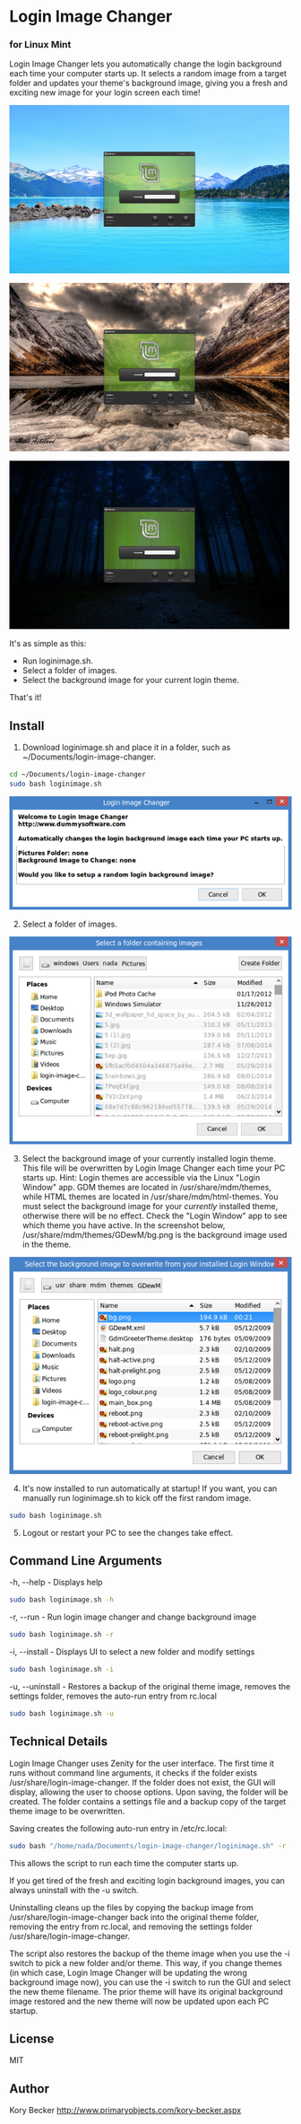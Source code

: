 Login Image Changer
=========
### for Linux Mint


Login Image Changer lets you automatically change the login background each time your computer starts up. It selects a random image from a target folder and updates your theme's background image, giving you a fresh and exciting new image for your login screen each time!

![Screenshot 1](https://raw.githubusercontent.com/primaryobjects/loginimagechanger/master/screenshots/login1-500x300.png)

![Screenshot 2](https://raw.githubusercontent.com/primaryobjects/loginimagechanger/master/screenshots/login2-500x300.png)

![Screenshot 3](https://raw.githubusercontent.com/primaryobjects/loginimagechanger/master/screenshots/login3-500x300.png)

It's as simple as this:

- Run loginimage.sh.
- Select a folder of images.
- Select the background image for your current login theme.

That's it!

Install
---

1. Download loginimage.sh and place it in a folder, such as ~/Documents/login-image-changer.

 ```sh
 cd ~/Documents/login-image-changer
 sudo bash loginimage.sh
 ```

 ![Initial setup screen](https://raw.githubusercontent.com/primaryobjects/loginimagechanger/master/screenshots/screenshot1.png)

2. Select a folder of images.

 ![Select a folder of images](https://raw.githubusercontent.com/primaryobjects/loginimagechanger/master/screenshots/screenshot2.png)

3. Select the background image of your currently installed login theme. This file will be overwritten by Login Image Changer each time your PC starts up. Hint: Login themes are accessible via the Linux "Login Window" app. GDM themes are located in /usr/share/mdm/themes, while HTML themes are located in /usr/share/mdm/html-themes. You must select the background image for your *currently* installed theme, otherwise there will be no effect. Check the "Login Window" app to see which theme you have active. In the screenshot below, /usr/share/mdm/themes/GDewM/bg.png is the background image used in the theme.

 ![Select a background image from the current Login theme](https://raw.githubusercontent.com/primaryobjects/loginimagechanger/master/screenshots/screenshot3.png)

4. It's now installed to run automatically at startup! If you want, you can manually run loginimage.sh to kick off the first random image.
 ```sh
 sudo bash loginimage.sh
 ```

5. Logout or restart your PC to see the changes take effect.

Command Line Arguments
---

-h, --help - Displays help
```sh
sudo bash loginimage.sh -h
```

-r, --run - Run login image changer and change background image
```sh
sudo bash loginimage.sh -r
```

-i, --install - Displays UI to select a new folder and modify settings
```sh
sudo bash loginimage.sh -i
```

-u, --uninstall - Restores a backup of the original theme image, removes the settings folder, removes the auto-run entry from rc.local
```sh
sudo bash loginimage.sh -u
```

Technical Details
---

Login Image Changer uses Zenity for the user interface. The first time it runs without command line arguments, it checks if the folder exists /usr/share/login-image-changer. If the folder does not exist, the GUI will display, allowing the user to choose options. Upon saving, the folder will be created. The folder contains a settings file and a backup copy of the target theme image to be overwritten.

Saving creates the following auto-run entry in /etc/rc.local:
```sh
sudo bash "/home/nada/Documents/login-image-changer/loginimage.sh" -r
```
This allows the script to run each time the computer starts up.

If you get tired of the fresh and exciting login background images, you can always uninstall with the -u switch.

Uninstalling cleans up the files by copying the backup image from /usr/share/login-image-changer back into the original theme folder, removing the entry from rc.local, and removing the settings folder /usr/share/login-image-changer.

The script also restores the backup of the theme image when you use the -i switch to pick a new folder and/or theme. This way, if you change themes (in which case, Login Image Changer will be updating the wrong background image now), you can use the -i switch to run the GUI and select the new theme filename. The prior theme will have its original background image restored and the new theme will now be updated upon each PC startup.

License
----

MIT

Author
----
Kory Becker
http://www.primaryobjects.com/kory-becker.aspx
